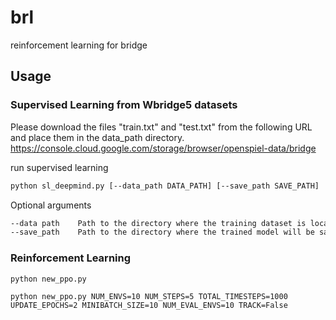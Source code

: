 # brl
reinforcement learning for bridge

## Usage
### Supervised Learning from Wbridge5 datasets
Please download the files "train.txt" and "test.txt" from the following URL and place them in the data_path directory.
https://console.cloud.google.com/storage/browser/openspiel-data/bridge  

run supervised learning
```bash
python sl_deepmind.py [--data_path DATA_PATH] [--save_path SAVE_PATH]
```

Optional arguments
```bash
--data path    Path to the directory where the training dataset is located
--save_path    Path to the directory where the trained model will be saved
```
### Reinforcement Learning
```bash
python new_ppo.py
```
```example
python new_ppo.py NUM_ENVS=10 NUM_STEPS=5 TOTAL_TIMESTEPS=1000 UPDATE_EPOCHS=2 MINIBATCH_SIZE=10 NUM_EVAL_ENVS=10 TRACK=False
```

